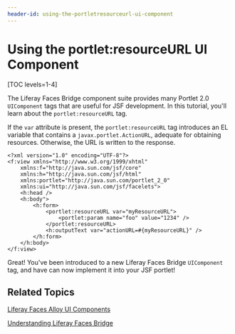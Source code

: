 ```yaml
---
header-id: using-the-portletresourceurl-ui-component
---
```


# Using the portlet:resourceURL UI Component

[TOC levels=1-4]

The Liferay Faces Bridge component suite provides many Portlet 2.0 `UIComponent`
tags that are useful for JSF development. In this tutorial, you'll learn about
the `portlet:resourceURL` tag. 

If the `var` attribute is present, the `portlet:resourceURL` tag introduces an
EL variable that contains a `javax.portlet.ActionURL`, adequate for obtaining
resources. Otherwise, the URL is written to the response. 

    <?xml version="1.0" encoding="UTF-8"?>
    <f:view xmlns="http://www.w3.org/1999/xhtml"
        xmlns:f="http://java.sun.com/jsf/core"
        xmlns:h="http://java.sun.com/jsf/html"
        xmlns:portlet="http://java.sun.com/portlet_2_0"
        xmlns:ui="http://java.sun.com/jsf/facelets">
        <h:head />
        <h:body">
            <h:form>
                <portlet:resourceURL var="myResourceURL">
                    <portlet:param name="foo" value="1234" />
                </portlet:resourceURL>
                <h:outputText var="actionURL=#{myResourceURL}" />
            </h:form>
        </h:body>
    </f:view>

Great! You've been introduced to a new Liferay Faces Bridge `UIComponent` tag,
and have can now implement it into your JSF portlet! 

## Related Topics

[Liferay Faces Alloy UI Components](/docs/6-2/tutorials/-/knowledge_base/t/liferay-faces-alloy-ui-components)

[Understanding Liferay Faces Bridge](/docs/6-2/tutorials/-/knowledge_base/t/understanding-liferay-faces-bridge)

